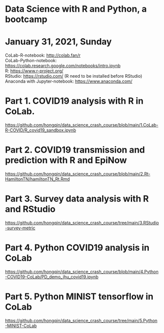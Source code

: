 # Data Science with R and Python, a bootcamp 

# January 31, 2021, Sunday

CoLab-R-notebook: http://colab.fan/r <br> 
CoLab-Python-notebook: https://colab.research.google.com/notebooks/intro.ipynb  <br> 
R: https://www.r-project.org/  <br> 
RStudio: https://rstudio.com/ (R need to be installed before RStudio) <br> 
Anaconda with Jupyter-notebook: https://www.anaconda.com/ <br> 

# Part 1. COVID19 analysis with R in CoLab. 
https://github.com/hongqin/data_science_crash_course/blob/main/1.CoLab-R-COVID/R_covid19_sandbox.ipynb 

# Part 2. COVID19 transmission and prediction with R and EpiNow
https://github.com/hongqin/data_science_crash_course/blob/main/2.Rt-HamiltonTN/hamiltonTN_Rt.Rmd 

# Part 3. Survey data analysis with R and RStudio
https://github.com/hongqin/data_science_crash_course/tree/main/3.RStudio-survey-metric 

# Part 4. Python COVID19 analysis in CoLab
https://github.com/hongqin/data_science_crash_course/blob/main/4.Python-COVID19-CoLab/PD_demo_jhu_covid19.ipynb

# Part 5. Python MINIST tensorflow in CoLab
https://github.com/hongqin/data_science_crash_course/tree/main/5.Python-MINIST-CoLab 

